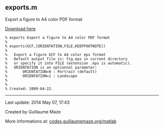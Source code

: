 ## exports.m ##
Export a figure to A4 color PDF format

[Download here](http://guillaumemaze.googlecode.com/svn/trunk/matlab/codes/graphicxFigures/exports.m)

```
% exports Export a figure to A4 color PDF format
%
% exports(GCF,[ORIENTATION,FILE,KEEPFOOTNOTE])
%
%   Export a figure GCF to A4 color eps format
%   Default output file is: fig.eps in current directory
%   or specify it into FILE (extension .eps is automatic).
%   ORIENTATION is an optionnal parameter:
%       ORIENTATION=0 : Portrait (default)
%       ORIENTATION=1 : Landscape
%
%
% Created: 2009-04-22.
```

---

Last update: 2014 May 07, 17:43

Created by Guillaume Maze

More informations at: [codes.guillaumemaze.org/matlab](http://codes.guillaumemaze.org/matlab)